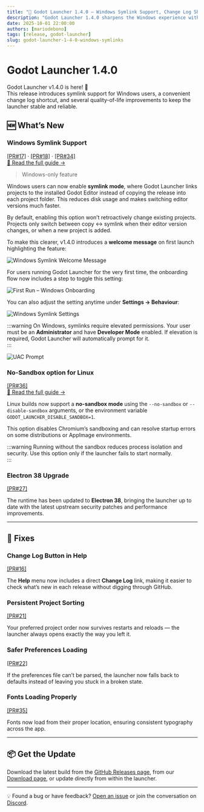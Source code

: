 ```yaml
---
title: "🚀 Godot Launcher 1.4.0 – Windows Symlink Support, Change Log Shortcuts, and Stability Tweaks"
description: "Godot Launcher 1.4.0 sharpens the Windows experience with new symlink support, adds a handy change log shortcut, and improves reliability around fonts, sorting, and preferences."
date: 2025-10-01 22:00:00
authors: [mariodebono]
tags: [release, godot-launcher]
slug: godot-launcher-1-4-0-windows-symlinks
---
```


# Godot Launcher 1.4.0

Godot Launcher v1.4.0 is here! 🎉  
This release introduces symlink support for Windows users, a convenient change log shortcut, and several quality-of-life improvements to keep the launcher stable and reliable.

<!-- truncate -->

## 🆕 What’s New

### **Windows Symlink Support**  
[[PR#17]](https://github.com/godotlauncher/launcher/pull/17) · [[PR#18]](https://github.com/godotlauncher/launcher/pull/18) · [[PR#34]](https://github.com/godotlauncher/launcher/pull/34)  
[📖 Read the full guide →](https://docs.godotlauncher.org/guides/windows-symlink)

> Windows-only feature

Windows users can now enable **symlink mode**, where Godot Launcher links projects to the installed Godot Editor instead of copying the release into each project folder. This reduces disk usage and makes switching editor versions much faster.  

By default, enabling this option won’t retroactively change existing projects. Projects only switch between copy ↔ symlink when their editor version changes, or when a new project is added.  

To make this clearer, v1.4.0 introduces a **welcome message** on first launch highlighting the feature:  

![Windows Symlink Welcome Message](/img/blog/images/1.4.0/windows_symlink_welcome.webp)  

For users running Godot Launcher for the very first time, the onboarding flow now includes a step to toggle this setting:  

![First Run – Windows Onboarding](/img/blog/images/1.4.0/first-run-windows-symlink.webp)  

You can also adjust the setting anytime under **Settings → Behaviour**:  

![Windows Symlink Settings](/img/blog/images/1.4.0/windows_symlink_settings.gif)  

:::warning
On Windows, symlinks require elevated permissions. Your user must be an **Administrator** and have **Developer Mode** enabled. If elevation is required, Godot Launcher will automatically prompt for it.  
:::

![UAC Prompt](/img/blog/images/1.4.0/UAC_prompt.webp)


### **No-Sandbox option for Linux**  
[[PR#36]](https://github.com/godotlauncher/launcher/pull/36)  
[📖 Read the full guide →](https://docs.godotlauncher.org/guides/linux-no-sandbox)

Linux builds now support a **no-sandbox mode** using the `--no-sandbox` or `--disable-sandbox` arguments, or the environment variable `GODOT_LAUNCHER_DISABLE_SANDBOX=1`.  

This option disables Chromium’s sandboxing and can resolve startup errors on some distributions or AppImage environments.  

:::warning
Running without the sandbox reduces process isolation and security. Use this option only if the launcher fails to start normally.  
:::

### **Electron 38 Upgrade**  
[[PR#27]](https://github.com/godotlauncher/launcher/pull/27)

The runtime has been updated to **Electron 38**, bringing the launcher up to date with the latest upstream security patches and performance improvements.  


---

## 🔧 Fixes

### **Change Log Button in Help**  
[[PR#16]](https://github.com/godotlauncher/launcher/pull/16)

The **Help** menu now includes a direct **Change Log** link, making it easier to check what’s new in each release without digging through GitHub.  


### **Persistent Project Sorting**  
[[PR#21]](https://github.com/godotlauncher/launcher/pull/21)  

Your preferred project order now survives restarts and reloads — the launcher always opens exactly the way you left it.  

### **Safer Preferences Loading**  
[[PR#22]](https://github.com/godotlauncher/launcher/pull/22)  

If the preferences file can’t be parsed, the launcher now falls back to defaults instead of leaving you stuck in a broken state.  

### **Fonts Loading Properly**  
[[PR#35]](https://github.com/godotlauncher/launcher/pull/35)  

Fonts now load from their proper location, ensuring consistent typography across the app.  

---

## 📦 Get the Update

Download the latest build from the [GitHub Releases page](https://github.com/godotlauncher/launcher/releases/tag/v1.4.0), from our [Download page](/download), or update directly from within the launcher.

---

💡 Found a bug or have feedback? [Open an issue](https://github.com/godotlauncher/launcher/issues) or join the conversation on [Discord](https://discord.gg/Ju9jkFJGvz).
